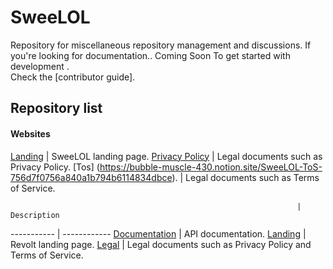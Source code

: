 # SweeLOL
Repository for miscellaneous repository management and discussions.
If you're looking for documentation.. Coming Soon
To get started with development . \
Check the [contributor guide].

## Repository list

#### Websites
[Landing](https://swee.lol)                | SweeLOL landing page.
[Privacy Policy](https://bubble-muscle-430.notion.site/SweeLOL-Privacy-Policy-7d3e3a4c7eb24fd392e3b08df8442efa)                        | Legal documents such as Privacy Policy.
[Tos] (https://bubble-muscle-430.notion.site/SweeLOL-ToS-756d7f0756a840a1b794b6114834dbce).   | Legal documents such as Terms of Service.



                                                                    | Description
-----------                                                         | ------------
[Documentation](https://github.com/revoltchat/documentation)        | API documentation.
[Landing](https://github.com/revoltchat/revolt.chat)                | Revolt landing page.
[Legal](https://github.com/revoltchat/legal)                        | Legal documents such as Privacy Policy and Terms of Service.
